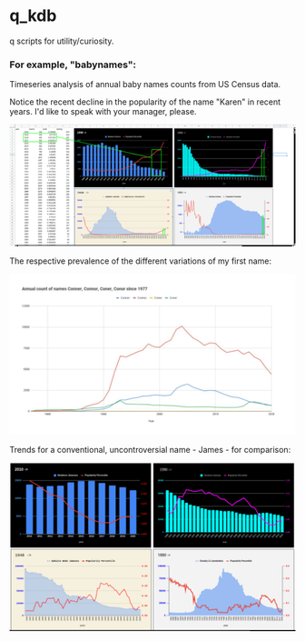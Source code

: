 # q_kdb
q scripts for utility/curiosity.  

### For example, "babynames":

Timeseries analysis of annual baby names counts from US Census data.

Notice the recent decline in the popularity of the name "Karen" in recent years.  I'd like to speak with your manager, please.

![alt text](https://github.com/conner-mcnicholas/q_kdb/blob/main/babynames/karen.png?raw=true)

The respective prevalence of the different variations of my first name:

![alt text](https://github.com/conner-mcnicholas/q_kdb/blob/main/babynames/connerplots.png?raw=true)

Trends for a conventional, uncontroversial name - James - for comparison:

![alt text](https://github.com/conner-mcnicholas/q_kdb/blob/main/babynames/james.png?raw=true)
